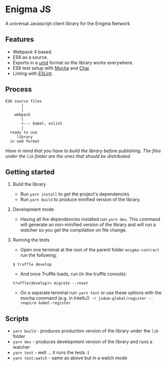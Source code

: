 # Enigma JS

A universal Javascript client library for the Enigma Network

## Features

* Webpack 4 based.
* ES6 as a source.
* Exports in a [umd](https://github.com/umdjs/umd) format so the library works everywhere.
* ES6 test setup with [Mocha](http://mochajs.org/) and [Chai](http://chaijs.com/).
* Linting with [ESLint](http://eslint.org/).

## Process

```
ES6 source files
       |
       |
    webpack
       |
       +--- babel, eslint
       |
  ready to use
     library
  in umd format
```

*Have in mind that you have to build the library before publishing. The files under the `lib` folder are the ones that should be distributed.*

## Getting started

1. Build the library

    * Run `yarn install` to get the project's dependencies
    * Run `yarn build` to produce minified version of the library.
  
2. Development mode

    * Having all the dependencies installed run `yarn dev`. This command will generate an non-minified version of the library and will run a watcher so you get the compilation on file change.
  
3. Running the tests

    * Open one terminal at the root of the parent folder `enigma-contract` run the following:
    ```
    $ truffle develop
    ```
    * And once Truffle loads, run (in the truffle console):
    ```
    truffle(develop)> migrate --reset
    ```
    * On a separate terminal run: `yarn test` or use these options with the mocha command (e.g. in IntelliJ): `-r jsdom-global/register --require babel-register`

## Scripts

* `yarn build` - produces production version of the library under the `lib` folder
* `yarn dev` - produces development version of the library and runs a watcher
* `yarn test` - well ... it runs the tests :)
* `yarn test:watch` - same as above but in a watch mode
